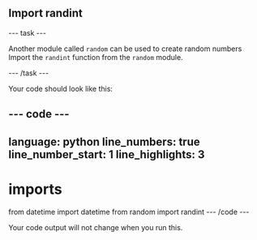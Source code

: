 <h2 class="c-project-heading--task">Import randint</h2>

--- task ---

Another module called `random` can be used to create random numbers
Import the `randint` function from the `random` module.

--- /task ---

Your code should look like this:

--- code ---
---
language: python
line_numbers: true
line_number_start: 1
line_highlights: 3
---
# imports
from datetime import datetime
from random import randint
--- /code ---

Your code output will not change when you run this.

